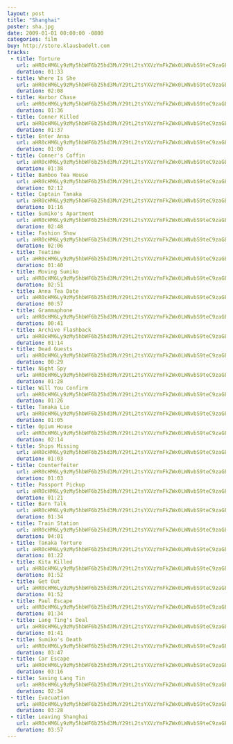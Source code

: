 ```yaml
---
layout: post
title: "Shanghai"
poster: sha.jpg
date: 2009-01-01 00:00:00 -0800
categories: film
buy: http://store.klausbadelt.com
tracks:
 - title: Torture
   url: aHR0cHM6Ly9zMy5hbWF6b25hd3MuY29tL2tsYXVzYmFkZWx0LWNvbS9teC9zaGEvMDEgVG9ydHVyZS5tcDM=
   duration: 01:33
 - title: Where Is She
   url: aHR0cHM6Ly9zMy5hbWF6b25hd3MuY29tL2tsYXVzYmFkZWx0LWNvbS9teC9zaGEvMDIgV2hlcmUgSXMgU2hlLm1wMw==
   duration: 02:08
 - title: Harbor Chase
   url: aHR0cHM6Ly9zMy5hbWF6b25hd3MuY29tL2tsYXVzYmFkZWx0LWNvbS9teC9zaGEvMDMgSGFyYm9yIENoYXNlLm1wMw==
   duration: 01:36
 - title: Conner Killed
   url: aHR0cHM6Ly9zMy5hbWF6b25hd3MuY29tL2tsYXVzYmFkZWx0LWNvbS9teC9zaGEvMDQgQ29ubmVyIEtpbGxlZC5tcDM=
   duration: 01:37
 - title: Enter Anna
   url: aHR0cHM6Ly9zMy5hbWF6b25hd3MuY29tL2tsYXVzYmFkZWx0LWNvbS9teC9zaGEvMDUgRW50ZXIgQW5uYS5tcDM=
   duration: 01:00
 - title: Conner's Coffin
   url: aHR0cHM6Ly9zMy5hbWF6b25hd3MuY29tL2tsYXVzYmFkZWx0LWNvbS9teC9zaGEvMDYgQ29ubmVyJ3MgQ29mZmluLm1wMw==
   duration: 01:38
 - title: Bamboo Tea House
   url: aHR0cHM6Ly9zMy5hbWF6b25hd3MuY29tL2tsYXVzYmFkZWx0LWNvbS9teC9zaGEvMDcgQmFtYm9vIFRlYSBIb3VzZS5tcDM=
   duration: 02:12
 - title: Captain Tanaka
   url: aHR0cHM6Ly9zMy5hbWF6b25hd3MuY29tL2tsYXVzYmFkZWx0LWNvbS9teC9zaGEvMDggQ2FwdGFpbiBUYW5ha2EubXAz
   duration: 01:16
 - title: Sumiko's Apartment
   url: aHR0cHM6Ly9zMy5hbWF6b25hd3MuY29tL2tsYXVzYmFkZWx0LWNvbS9teC9zaGEvMDkgU3VtaWtvJ3MgQXBhcnRtZW50Lm1wMw==
   duration: 02:48
 - title: Fashion Show
   url: aHR0cHM6Ly9zMy5hbWF6b25hd3MuY29tL2tsYXVzYmFkZWx0LWNvbS9teC9zaGEvMTAgRmFzaGlvbiBTaG93Lm1wMw==
   duration: 02:06
 - title: Teatime
   url: aHR0cHM6Ly9zMy5hbWF6b25hd3MuY29tL2tsYXVzYmFkZWx0LWNvbS9teC9zaGEvMTEgVGVhdGltZS5tcDM=
   duration: 01:40
 - title: Moving Sumiko
   url: aHR0cHM6Ly9zMy5hbWF6b25hd3MuY29tL2tsYXVzYmFkZWx0LWNvbS9teC9zaGEvMTIgTW92aW5nIFN1bWlrby5tcDM=
   duration: 02:51
 - title: Anna Tea Date
   url: aHR0cHM6Ly9zMy5hbWF6b25hd3MuY29tL2tsYXVzYmFkZWx0LWNvbS9teC9zaGEvMTMgQW5uYSBUZWEgRGF0ZS5tcDM=
   duration: 00:57
 - title: Grammaphone
   url: aHR0cHM6Ly9zMy5hbWF6b25hd3MuY29tL2tsYXVzYmFkZWx0LWNvbS9teC9zaGEvMTQgR3JhbW1hcGhvbmUubXAz
   duration: 00:41
 - title: Archive Flashback
   url: aHR0cHM6Ly9zMy5hbWF6b25hd3MuY29tL2tsYXVzYmFkZWx0LWNvbS9teC9zaGEvMTUgQXJjaGl2ZSBGbGFzaGJhY2subXAz
   duration: 01:14
 - title: Dead Guests
   url: aHR0cHM6Ly9zMy5hbWF6b25hd3MuY29tL2tsYXVzYmFkZWx0LWNvbS9teC9zaGEvMTYgRGVhZCBHdWVzdHMubXAz
   duration: 00:29
 - title: Night Spy
   url: aHR0cHM6Ly9zMy5hbWF6b25hd3MuY29tL2tsYXVzYmFkZWx0LWNvbS9teC9zaGEvMTcgTmlnaHQgU3B5Lm1wMw==
   duration: 01:28
 - title: Will You Confirm
   url: aHR0cHM6Ly9zMy5hbWF6b25hd3MuY29tL2tsYXVzYmFkZWx0LWNvbS9teC9zaGEvMTggV2lsbCBZb3UgQ29uZmlybS5tcDM=
   duration: 01:26
 - title: Tanaka Lie
   url: aHR0cHM6Ly9zMy5hbWF6b25hd3MuY29tL2tsYXVzYmFkZWx0LWNvbS9teC9zaGEvMTkgVGFuYWthIExpZS5tcDM=
   duration: 01:05
 - title: Opium House
   url: aHR0cHM6Ly9zMy5hbWF6b25hd3MuY29tL2tsYXVzYmFkZWx0LWNvbS9teC9zaGEvMjAgT3BpdW0gSG91c2UubXAz
   duration: 02:14
 - title: Ships Missing 
   url: aHR0cHM6Ly9zMy5hbWF6b25hd3MuY29tL2tsYXVzYmFkZWx0LWNvbS9teC9zaGEvMjEgU2hpcHMgTWlzc2luZy5tcDM=
   duration: 01:03
 - title: Counterfeiter
   url: aHR0cHM6Ly9zMy5hbWF6b25hd3MuY29tL2tsYXVzYmFkZWx0LWNvbS9teC9zaGEvMjIgQ291bnRlcmZlaXRlci5tcDM=
   duration: 01:03
 - title: Passport Pickup
   url: aHR0cHM6Ly9zMy5hbWF6b25hd3MuY29tL2tsYXVzYmFkZWx0LWNvbS9teC9zaGEvMjMgUGFzc3BvcnQgUGlja3VwLm1wMw==
   duration: 01:21
 - title: Barn Talk
   url: aHR0cHM6Ly9zMy5hbWF6b25hd3MuY29tL2tsYXVzYmFkZWx0LWNvbS9teC9zaGEvMjQgQmFybiBUYWxrLm1wMw==
   duration: 01:34
 - title: Train Station
   url: aHR0cHM6Ly9zMy5hbWF6b25hd3MuY29tL2tsYXVzYmFkZWx0LWNvbS9teC9zaGEvMjUgVHJhaW4gU3RhdGlvbi5tcDM=
   duration: 04:01
 - title: Tanaka Torture
   url: aHR0cHM6Ly9zMy5hbWF6b25hd3MuY29tL2tsYXVzYmFkZWx0LWNvbS9teC9zaGEvMjYgVGFuYWthIFRvcnR1cmUubXAz
   duration: 01:22
 - title: Kita Killed
   url: aHR0cHM6Ly9zMy5hbWF6b25hd3MuY29tL2tsYXVzYmFkZWx0LWNvbS9teC9zaGEvMjcgS2l0YSBLaWxsZWQubXAz
   duration: 01:52
 - title: Get Out
   url: aHR0cHM6Ly9zMy5hbWF6b25hd3MuY29tL2tsYXVzYmFkZWx0LWNvbS9teC9zaGEvMjggR2V0IE91dC5tcDM=
   duration: 01:52
 - title: Paul Escape
   url: aHR0cHM6Ly9zMy5hbWF6b25hd3MuY29tL2tsYXVzYmFkZWx0LWNvbS9teC9zaGEvMjkgUGF1bCBFc2NhcGUubXAz
   duration: 01:34
 - title: Lang Ting's Deal
   url: aHR0cHM6Ly9zMy5hbWF6b25hd3MuY29tL2tsYXVzYmFkZWx0LWNvbS9teC9zaGEvMzAgTGFuZyBUaW5nJ3MgRGVhbC5tcDM=
   duration: 01:41
 - title: Sumiko's Death
   url: aHR0cHM6Ly9zMy5hbWF6b25hd3MuY29tL2tsYXVzYmFkZWx0LWNvbS9teC9zaGEvMzEgU3VtaWtvJ3MgRGVhdGgubXAz
   duration: 03:47
 - title: Car Escape
   url: aHR0cHM6Ly9zMy5hbWF6b25hd3MuY29tL2tsYXVzYmFkZWx0LWNvbS9teC9zaGEvMzIgQ2FyIEVzY2FwZS5tcDM=
   duration: 03:16
 - title: Saving Lang Tin
   url: aHR0cHM6Ly9zMy5hbWF6b25hd3MuY29tL2tsYXVzYmFkZWx0LWNvbS9teC9zaGEvMzMgU2F2aW5nIExhbmcgVGluLm1wMw==
   duration: 02:34
 - title: Evacuation
   url: aHR0cHM6Ly9zMy5hbWF6b25hd3MuY29tL2tsYXVzYmFkZWx0LWNvbS9teC9zaGEvMzQgRXZhY3VhdGlvbi5tcDM=
   duration: 03:28
 - title: Leaving Shanghai
   url: aHR0cHM6Ly9zMy5hbWF6b25hd3MuY29tL2tsYXVzYmFkZWx0LWNvbS9teC9zaGEvMzUgTGVhdmluZyBTaGFuZ2hhaS5tcDM=
   duration: 03:57
---
```

